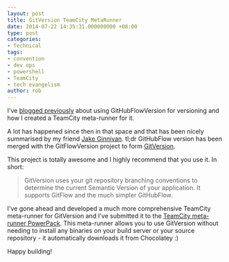 ```yaml
---
layout: post
title: GitVersion TeamCity MetaRunner
date: 2014-07-22 14:35:31.000000000 +08:00
type: post
categories:
- Technical
tags:
- convention
- dev ops
- powershell
- TeamCity
- tech evangelism
author: rob
---
```



I've [blogged previously](/blog/2014/03/22/githubflowversion-teamcity-metarunner/ "GitHubFlowVersion TeamCity MetaRunner") about using GitHubFlowVersion for versioning and how I created a TeamCity meta-runner for it.



A lot has happened since then in that space and that has been nicely summarised by my friend [Jake Ginnivan](http://jake.ginnivan.net/blog/2014/05/25/simple-versioning-and-release-notes/). tl;dr GitHubFlow version has been merged with the GitFlowVersion project to form [GitVersion](https://github.com/Particular/GitVersion).



This project is totally awesome and I highly recommend that you use it. In short:



> GitVersion uses your git repository branching conventions to determine the current Semantic Version of your application. It supports GitFlow and the much simpler GitHubFlow.



I've gone ahead and developed a much more comprehensive TeamCity meta-runner for GitVersion and I've submitted it to the [TeamCity meta-runner PowerPack](https://github.com/JetBrains/meta-runner-power-pack/tree/master/gitversion). This meta-runner allows you to use GitVersion without needing to install any binaries on your build server or your source repository - it automatically downloads it from Chocolatey :)



Happy building!

